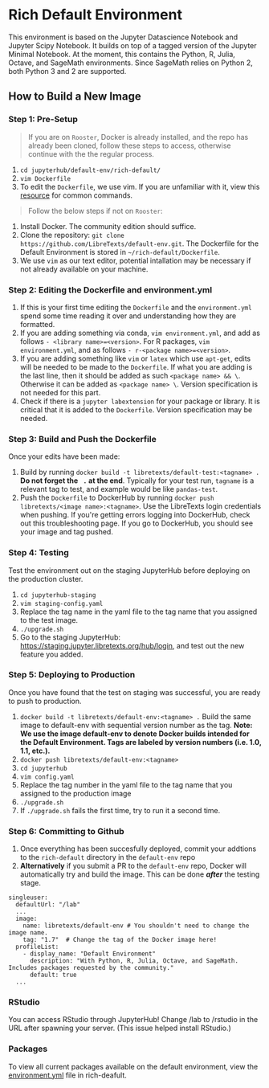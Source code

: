 # Rich Default Environment
This environment is based on the Jupyter Datascience Notebook and Jupyter Scipy Notebook. It builds on top of a tagged version of the Jupyter Minimal Notebook.
At the moment, this contains the Python, R, Julia, Octave, and SageMath environments. Since SageMath relies on Python 2, both Python 3 and 2 are supported.

## How to Build a New Image

### Step 1: Pre-Setup
> If you are on `Rooster`, Docker is already installed, and the repo has already been cloned, follow these steps to access, otherwise continue with the the regular process. 
1. ``cd jupyterhub/default-env/rich-default/``
2. ``vim Dockerfile``
3. To edit the ``Dockerfile``, we use vim. If you are unfamiliar with it, view this [resource](https://www.sitepoint.com/getting-started-vim/) for common commands. 

> Follow the below steps if not on `Rooster`:
1. Install Docker. The community edition should suffice.
2. Clone the repository: ``git clone https://github.com/LibreTexts/default-env.git``. The Dockerfile for the Default Environment is stored in `~/rich-default/Dockerfile`.
3. We use `vim` as our text editor, potential intallation may be necessary if not already available on your machine.  

### Step 2: Editing the Dockerfile and environment.yml
1. If this is your first time editing the `Dockerfile` and the `environment.yml` spend some time reading it over and understanding how they are formatted. 
2. If you are adding something via conda, ``vim environment.yml``, and add as follows `- <library name>=<version>`. For R packages, ``vim environment.yml``, and as follows `- r-<package name>=<version>`. 
3. If you are adding something like `vim` or `latex` which use `apt-get`, edits will be needed to be made to the `Dockerfile`. If what you are adding is the last line, then it should be added as such `<package name> && \`. Otherwise it can be added as `<package name> \`. Version specification is not needed for this part. 
4. Check if there is a `jupyter labextension` for your package or library. It is critical that it is added to the `Dockerfile`. Version specification may be needed. 

### Step 3: Build and Push the Dockerfile
Once your edits have been made:
1. Build by running `docker build -t libretexts/default-test:<tagname> .` **Do not forget the ` .` at the end**. Typically for your test run, `tagname` is a relevant tag to test, and example would be like `pandas-test`.
2. Push the `Dockerfile` to DockerHub by running `docker push libretexts/<image name>:<tagname>`. Use the LibreTexts login credentials when pushing. If you're getting errors logging into DockerHub, check out this troubleshooting page.
If you go to DockerHub, you should see your image and tag pushed.

### Step 4: Testing
Test the environment out on the staging JupyterHub before deploying on the production cluster.
1. `cd jupyterhub-staging`
2. `vim staging-config.yaml`
3. Replace the tag name in the yaml file to the tag name that you assigned to the test image.
4. `./upgrade.sh`
5. Go to the staging JupyterHub: https://staging.jupyter.libretexts.org/hub/login, and test out the new feature you added.

### Step 5: Deploying to Production
Once you have found that the test on staging was successful, you are ready to push to production.
1. `docker build -t libretexts/default-env:<tagname> .` Build the same image to default-env with sequential version number as the tag. **Note: We use the image default-env to denote Docker builds intended for the Default Environment. Tags are labeled by version numbers (i.e. 1.0, 1.1, etc.).** 
2. `docker push libretexts/default-env:<tagname>`
3. `cd jupyterhub`
4. `vim config.yaml`
5. Replace the tag number in the yaml file to the tag name that you assigned to the production image
6. `./upgrade.sh`
7. If `./upgrade.sh` fails the first time, try to run it a second time. 

### Step 6: Committing to Github
1. Once everything has been succesfully deployed, commit your addtions to the `rich-default` directory in the `default-env` repo
2. **Alternatively** if you submit a PR to the `default-env` repo, Docker will automatically try and build the image. This can be done ***after*** the testing stage. 

```
singleuser:
  defaultUrl: "/lab"
  ...
  image:
    name: libretexts/default-env # You shouldn't need to change the image name.
    tag: "1.7"  # Change the tag of the Docker image here!
  profileList:
    - display_name: "Default Environment"
      description: "With Python, R, Julia, Octave, and SageMath. Includes packages requested by the community."
      default: true
  ...
  ```

### RStudio
You can access RStudio through JupyterHub! Change /lab to /rstudio in the URL after spawning your server. (This issue helped install RStudio.)

### Packages
To view all current packages available on the default environment, view the [environment.yml](https://github.com/LibreTexts/default-env/blob/master/rich-default/environment.yml) file in rich-deafult.

